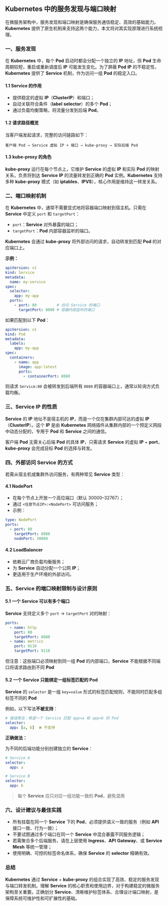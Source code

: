 ## **Kubernetes** 中的服务发现与端口映射

在微服务架构中，服务发现和端口映射是确保服务通信稳定、高效的基础能力。**Kubernetes** 提供了原生机制来支持这两个能力，本文将对其实现原理进行系统梳理。

### 一、服务发现

在 **Kubernetes** 中，每个 **Pod** 启动时都会分配一个独立的 **IP** 地址，但 **Pod** 生命周期较短，重启或重新调度后 **IP** 可能发生变化。为了屏蔽 **Pod** **IP** 的不稳定性，**Kubernetes** 提供了 **Service** 机制，作为访问一组 **Pod** 的稳定入口。

#### 1.1 **Service** 的作用

- 提供稳定的虚拟 **IP**（**ClusterIP**）和端口；
- 自动关联符合条件（**label** **selector**）的多个 **Pod**；
- 通过负载均衡策略，将流量分发到后端 **Pod**。

#### 1.2 请求路径概览

当客户端发起请求，完整的访问链路如下：

```
客户端 Pod → Service 虚拟 IP + 端口 → kube-proxy → 实际后端 Pod
```

#### 1.3 **kube-proxy** 的角色

**kube-proxy** 运行在每个节点上，它维护 **Service** 的虚拟 **IP** 和实际 **Pod** 的映射关系，负责将到达 **Service** **IP** 的流量转发到正确的 **Pod** 实例。**Kubernetes** 支持多种 **kube-proxy** 模式（如 **iptables**、**IPVS**），核心作用是维持这一转发关系。

### 二、端口映射机制

在 **Kubernetes** 中，通常不需要显式地将容器端口映射到宿主机。只需在 **Service** 中定义 `port` 和 `targetPort`：

- `port`：**Service** 对外暴露的端口；
- `targetPort`：**Pod** 内部容器监听的端口。

**Kubernetes** 会通过 **kube-proxy** 将外部访问的请求，自动转发到匹配 **Pod** 的对应端口上。

**示例：**

```yaml
apiVersion: v1
kind: Service
metadata:
  name: my-service
spec:
  selector:
    app: my-app
  ports:
    - port: 80         # 访问 Service 的端口
      targetPort: 8080 # 容器内部监听的端口
```

如果匹配到以下 **Pod**：

```yaml
apiVersion: v1
kind: Pod
metadata:
  labels:
    app: my-app
spec:
  containers:
    - name: app
      image: app:latest
      ports:
        - containerPort: 8080
```

则请求 `Service:80` 会被转发到后端所有 `8080` 的容器端口上，通常以轮询方式负载均衡。

### 三、**Service** **IP** 的性质

**Service** 的 **IP** 地址不是宿主机的 **IP**，而是一个仅在集群内部可达的虚拟 **IP**（**ClusterIP**）。这个 **IP** 是由 **Kubernetes** 网络插件从集群内部的一个预定义网段中动态分配的，专用于 **Pod** 和 **Service** 之间的通信。

客户端 **Pod** 无需关心后端 **Pod** 的具体 **IP**，只需请求 **Service** 的虚拟 **IP** + **port**，**kube-proxy** 会完成目标 **Pod** 的选择与转发。

### 四、外部访问 **Service** 的方式

若需从宿主机或集群外访问服务，有两种常见 **Service** 类型：

#### 4.1 **NodePort**

- 在每个节点上开放一个高位端口（默认 30000–32767）；
- 通过 `<任意节点IP>:<NodePort>` 可访问服务；
- 示例：

```yaml
type: NodePort
ports:
  - port: 80
    targetPort: 8080
    nodePort: 30080
```

#### 4.2 **LoadBalancer**

- 依赖云厂商负载均衡服务；
- 为 **Service** 自动分配一个公网 **IP**；
- 更适用于生产环境的外部访问。

### 五、**Service** 的端口映射限制与设计原则

#### 5.1 一个 **Service** 可以有多个端口

**Service** 支持定义多个 `port` → `targetPort` 对的映射：

```yaml
ports:
  - name: http
    port: 80
    targetPort: 8080
  - name: metrics
    port: 9110
    targetPort: 9110
```

但注意：这些端口必须映射到同一组 **Pod** 的内部端口，**Service** 不能根据不同端口将请求路由到不同 **Pod**

#### 5.2 一个 **Service** 只能绑定一组标签匹配的 **Pod**

**Service** 的 `selector` 是一组 `key=value` 形式的标签匹配规则，不能同时匹配多组标签不同的 **Pod**

例如，以下写法**不被支持**：

```yaml
# 错误用法：希望一个 Service 匹配 app=a 和 app=b 的 Pod
selector:
  app: [a, b]  ❌ 不支持
```

**正确做法：**

为不同的后端功能分别创建独立的 **Service**：

```yaml
# Service A
selector:
  app: a

# Service B
selector:
  app: b
```

> 每个 **Service** 应只对应一组功能一致的 **Pod**，避免混用

### 六、设计建议与最佳实践

- 所有挂载在同一个 **Service** 下的 **Pod**，必须提供语义一致的服务（例如 **API** 接口一致、行为一致）；
- 不要试图通过多个端口在同一个 **Service** 中混合暴露不同服务逻辑；
- 若需聚合多个后端服务，请在上层使用 **Ingress**、**API** **Gateway**、或 **Service** **Mesh** 等统一管理；
- 使用明确、可控的标签命名体系，确保 **Service** 的 **selector** 精确有效。

### 总结

**Kubernetes** 通过 **Service** + **kube-proxy** 的组合实现了高效、稳定的服务发现与端口转发机制。理解 **Service** 的核心职责和使用边界，对于构建稳定的微服务架构至关重要。正确划分 **Service**、清晰维护标签体系、合理设计端口映射，是保障系统可维护性和可扩展性的基础。